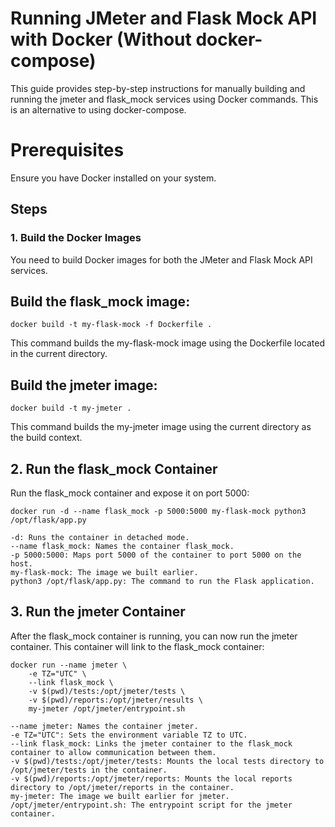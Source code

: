 # Running JMeter and Flask Mock API with Docker (Without docker-compose)
This guide provides step-by-step instructions for manually building and running the jmeter and flask_mock services using Docker commands. This is an alternative to using docker-compose.

# Prerequisites
Ensure you have Docker installed on your system.

## Steps
### 1. Build the Docker Images
You need to build Docker images for both the JMeter and Flask Mock API services.

## Build the flask_mock image:

```
docker build -t my-flask-mock -f Dockerfile .
```

This command builds the my-flask-mock image using the Dockerfile located in the current directory.

## Build the jmeter image:

```
docker build -t my-jmeter .
```
This command builds the my-jmeter image using the current directory as the build context.

## 2. Run the flask_mock Container
Run the flask_mock container and expose it on port 5000:

```
docker run -d --name flask_mock -p 5000:5000 my-flask-mock python3 /opt/flask/app.py
```

```
-d: Runs the container in detached mode.
--name flask_mock: Names the container flask_mock.
-p 5000:5000: Maps port 5000 of the container to port 5000 on the host.
my-flask-mock: The image we built earlier.
python3 /opt/flask/app.py: The command to run the Flask application.
```

## 3. Run the jmeter Container
After the flask_mock container is running, you can now run the jmeter container. This container will link to the flask_mock container:

```
docker run --name jmeter \
    -e TZ="UTC" \
    --link flask_mock \
    -v $(pwd)/tests:/opt/jmeter/tests \
    -v $(pwd)/reports:/opt/jmeter/results \
    my-jmeter /opt/jmeter/entrypoint.sh

 ```

```
--name jmeter: Names the container jmeter.
-e TZ="UTC": Sets the environment variable TZ to UTC.
--link flask_mock: Links the jmeter container to the flask_mock container to allow communication between them.
-v $(pwd)/tests:/opt/jmeter/tests: Mounts the local tests directory to /opt/jmeter/tests in the container.
-v $(pwd)/reports:/opt/jmeter/reports: Mounts the local reports directory to /opt/jmeter/reports in the container.
my-jmeter: The image we built earlier for jmeter.
/opt/jmeter/entrypoint.sh: The entrypoint script for the jmeter container.
```

